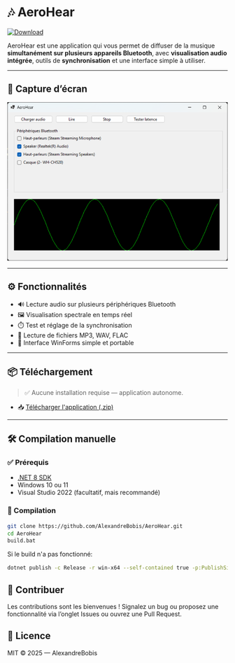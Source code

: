 # 🎶 AeroHear

[![Download](https://img.shields.io/github/v/release/AlexandreBobis/AeroHear?label=⬇%20Download%20Latest&style=for-the-badge&color=blue)](https://github.com/AlexandreBobis/AeroHear/releases/latest)

AeroHear est une application qui vous permet de diffuser de la musique **simultanément sur plusieurs appareils Bluetooth**, avec **visualisation audio intégrée**, outils de **synchronisation** et une interface simple à utiliser.

---

## 📸 Capture d’écran

![screenshot](Resources/screenshot.png)

---

## ⚙️ Fonctionnalités

- 🔊 Lecture audio sur plusieurs périphériques Bluetooth
- 🖼️ Visualisation spectrale en temps réel
- ⏱️ Test et réglage de la synchronisation
- 📁 Lecture de fichiers MP3, WAV, FLAC
- 🧩 Interface WinForms simple et portable

---

## 📦 Téléchargement

> ✅ Aucune installation requise — application autonome.

- 📥 [Télécharger l'application (.zip)](https://github.com/AlexandreBobis/AeroHear/releases/latest/download/AeroHear.zip)

---

## 🛠️ Compilation manuelle

### ✅ Prérequis

- [.NET 8 SDK](https://dotnet.microsoft.com/en-us/download)
- Windows 10 ou 11
- Visual Studio 2022 (facultatif, mais recommandé)

### 🚀 Compilation

```bash
git clone https://github.com/AlexandreBobis/AeroHear.git
cd AeroHear
build.bat
```

Si le build n'a pas fonctionné:

```bash
dotnet publish -c Release -r win-x64 --self-contained true -p:PublishSingleFile=true
```

## 🤝 Contribuer

Les contributions sont les bienvenues !
Signalez un bug ou proposez une fonctionnalité via l’onglet Issues ou ouvrez une Pull Request.

## 📜 Licence

MIT © 2025 — AlexandreBobis